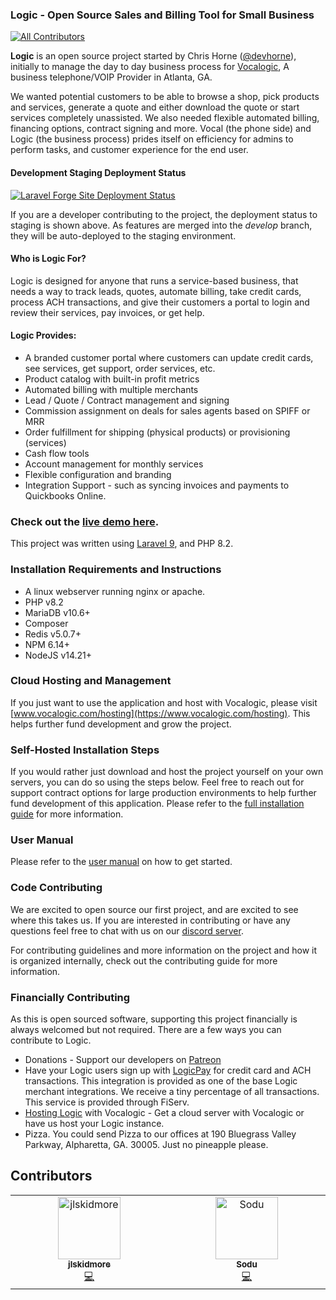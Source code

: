 ### Logic - Open Source Sales and Billing Tool for Small Business
<!-- ALL-CONTRIBUTORS-BADGE:START - Do not remove or modify this section -->
[![All Contributors](https://img.shields.io/badge/all_contributors-2-orange.svg?style=flat-square)](#contributors-)
<!-- ALL-CONTRIBUTORS-BADGE:END -->

**Logic** is an open source project started by Chris Horne ([@devhorne](https://www.twitter.com/devhorne)), initially to
manage the day to day business process for [Vocalogic](https://www.vocalogic.com), A business telephone/VOIP Provider in
Atlanta, GA.

We wanted potential customers to be able to browse a shop, pick products and services, generate a quote and either
download the quote or start services completely unassisted. We also needed flexible automated billing, financing
options, contract signing and more. Vocal (the phone side) and Logic (the business process) prides itself
on efficiency for admins to perform tasks, and customer experience for the end user.

#### Development Staging Deployment Status
[![Laravel Forge Site Deployment Status](https://img.shields.io/endpoint?url=https%3A%2F%2Fforge.laravel.com%2Fsite-badges%2F572f2ddb-50ec-4651-bb97-ea16be33f51e%3Fdate%3D1%26commit%3D1&style=for-the-badge)](https://forge.laravel.com)


If you are a developer contributing to the project, the deployment status to staging is shown above. As features 
are merged into the *develop* branch, they will be auto-deployed to the staging environment. 

#### Who is Logic For?

Logic is designed for anyone that runs a service-based business, that needs a way to track leads, quotes,
automate billing, take credit cards, process ACH transactions, and give their customers a portal to login and
review their services, pay invoices, or get help.

#### Logic Provides:

* A branded customer portal where customers can update credit cards, see services, get support, order services, etc.
* Product catalog with built-in profit metrics
* Automated billing with multiple merchants
* Lead / Quote / Contract management and signing
* Commission assignment on deals for sales agents based on SPIFF or MRR
* Order fulfillment for shipping (physical products) or provisioning (services)
* Cash flow tools
* Account management for monthly services
* Flexible configuration and branding
* Integration Support - such as syncing invoices and payments to Quickbooks Online.

### Check out the [live demo here](https://demo.logic.host/login).

This project was written using [Laravel 9](https://www.laravel.com), and PHP 8.2.

### Installation Requirements and Instructions

* A linux webserver running nginx or apache.
* PHP v8.2
* MariaDB v10.6+
* Composer
* Redis v5.0.7+
* NPM 6.14+
* NodeJS v14.21+

### Cloud Hosting and Management

If you just want to use the application and host with Vocalogic,
please visit [www.vocalogic.com/hosting](https://www.vocalogic.com/hosting).
This helps further fund development and grow the project.

### Self-Hosted Installation Steps

If you would rather just download and host the project yourself on your own servers, you can do so using the steps
below. Feel free to reach out for support contract options for large production environments to help further
fund development of this application. Please refer to the [full installation guide](https://logic.readme.io/docs/fresh-install) for
more information.

### User Manual

Please refer to the [user manual](https://logic.readme.io/docs) on how to get started.

### Code Contributing

We are excited to open source our first project, and are excited to see where this takes us. If you are
interested in contributing or have any questions feel free to chat with us on
our [discord server](https://discord.gg/4KBnrXBUNU).

For contributing guidelines and more information on the project and how it is organized internally, check out the
contributing guide for more information.

### Financially Contributing

As this is open sourced software, supporting this project financially is always welcomed but not required. There are a
few ways you can contribute to Logic.

* Donations - Support our developers on [Patreon](https://patreon.com/vocalogic)
* Have your Logic users sign up with [LogicPay](https://www.vocalogic.com/logicpay) for credit card and ACH
  transactions. This integration is provided as one of the base Logic merchant integrations. We receive a tiny
  percentage of all transactions. This service is provided through FiServ.
* [Hosting Logic](https://www.vocalogic.com/hosting) with Vocalogic - Get a cloud server with Vocalogic or have us host
  your Logic instance.
* Pizza. You could send Pizza to our offices at 190 Bluegrass Valley Parkway, Alpharetta, GA. 30005. Just no pineapple
  please.

## Contributors

<!-- ALL-CONTRIBUTORS-LIST:START - Do not remove or modify this section -->
<!-- prettier-ignore-start -->
<!-- markdownlint-disable -->
<table>
  <tbody>
    <tr>
      <td align="center" valign="top" width="14.28%"><a href="http://loganskidmore.dev"><img src="https://avatars.githubusercontent.com/u/14035888?v=4?s=100" width="100px;" alt="jlskidmore"/><br /><sub><b>jlskidmore</b></sub></a><br /><a href="https://github.com/Vocalogic/logic/commits?author=jlskidmore" title="Code">💻</a></td>
      <td align="center" valign="top" width="14.28%"><a href="https://github.com/sodu-parisev"><img src="https://avatars.githubusercontent.com/u/13131900?v=4?s=100" width="100px;" alt="Sodu"/><br /><sub><b>Sodu</b></sub></a><br /><a href="https://github.com/Vocalogic/logic/commits?author=sodu-parisev" title="Code">💻</a></td>
    </tr>
  </tbody>
</table>

<!-- markdownlint-restore -->
<!-- prettier-ignore-end -->

<!-- ALL-CONTRIBUTORS-LIST:END -->
<!-- prettier-ignore-start -->
<!-- markdownlint-disable -->

<!-- markdownlint-restore -->
<!-- prettier-ignore-end -->

<!-- ALL-CONTRIBUTORS-LIST:END -->
